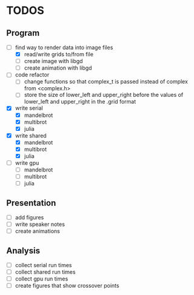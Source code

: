 # TODOS

## Program

* [ ] find way to render data into image files
    * [x] read/write grids to/from file
    * [ ] create image with libgd
    * [ ] create animation with libgd
* [ ] code refactor
    * [ ] change functions so that complex_t is passed instead of complex from <complex.h>
    * [ ] store the size of lower_left and upper_right before the values of lower_left and upper_right in the .grid format
* [x] write serial
    * [x] mandelbrot
    * [x] multibrot
    * [x] julia
* [x] write shared
    * [x] mandelbrot
    * [x] multibrot
    * [x] julia
* [ ] write gpu
    * [ ] mandelbrot
    * [ ] multibrot
    * [ ] julia

## Presentation

* [ ] add figures
* [ ] write speaker notes
* [ ] create animations

## Analysis

* [ ] collect serial run times
* [ ] collect shared run times
* [ ] collect gpu run times
* [ ] create figures that show crossover points
